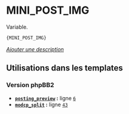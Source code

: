 # MINI_POST_IMG


Variable.

```html
{MINI_POST_IMG}
```

[*Ajouter une description*](https://fa-tvars.appspot.com/var/MINI_POST_IMG)

## Utilisations dans les templates

### Version phpBB2
* __[`posting_preview`](../tpl/var/subsilver/posting_preview.md#readme) :__ ligne [`6`](../tpl/src/subsilver/posting_preview.tpl#L6)
* __[`modcp_split`](../tpl/var/subsilver/modcp_split.md#readme) :__ ligne [`43`](../tpl/src/subsilver/modcp_split.tpl#L43)